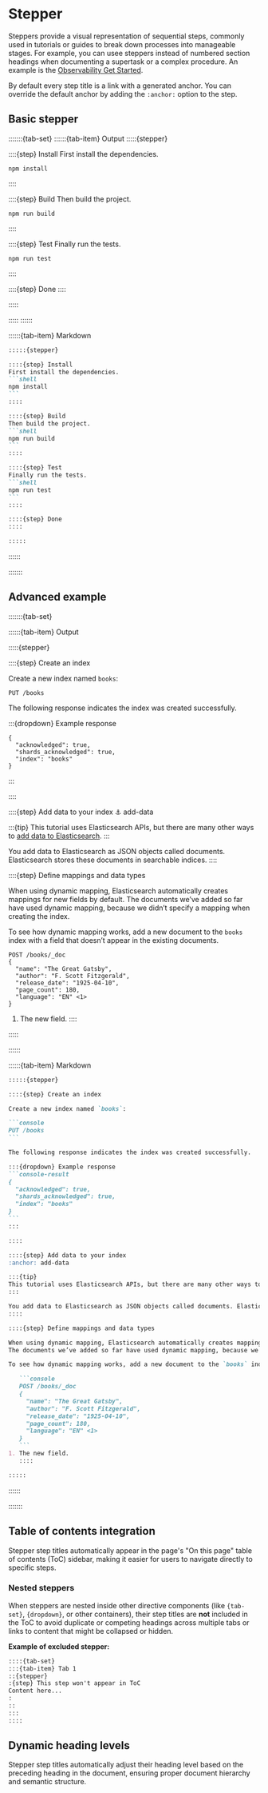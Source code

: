 # Stepper

Steppers provide a visual representation of sequential steps, commonly used in tutorials or guides to break down processes into manageable stages. For example, you can usee steppers instead of numbered
section headings when documenting a supertask or a complex procedure. An example is the [Observability Get Started](https://www.elastic.co/docs/solutions/observability/get-started).

By default every step title is a link with a generated anchor. You can override the default anchor by adding the `:anchor:` option to the step.

## Basic stepper

:::::::{tab-set}
::::::{tab-item} Output
:::::{stepper}

::::{step} Install
First install the dependencies.
```shell
npm install
```
::::

::::{step} Build
Then build the project.
```shell
npm run build
```
::::

::::{step} Test
Finally run the tests.
```shell
npm run test
```
::::

::::{step} Done
::::

:::::

:::::
::::::

::::::{tab-item} Markdown
````markdown
:::::{stepper}

::::{step} Install
First install the dependencies.
```shell
npm install
```
::::

::::{step} Build
Then build the project.
```shell
npm run build
```
::::

::::{step} Test
Finally run the tests.
```shell
npm run test
```
::::

::::{step} Done
::::

:::::
````
::::::

:::::::

## Advanced example

:::::::{tab-set}

::::::{tab-item} Output

:::::{stepper}

::::{step} Create an index

Create a new index named `books`:

```console
PUT /books
```

The following response indicates the index was created successfully.

:::{dropdown} Example response
```console-result
{
  "acknowledged": true,
  "shards_acknowledged": true,
  "index": "books"
}
```
:::

::::

::::{step} Add data to your index
:anchor: add-data

:::{tip}
This tutorial uses Elasticsearch APIs, but there are many other ways to [add data to Elasticsearch](#).
:::

You add data to Elasticsearch as JSON objects called documents. Elasticsearch stores these documents in searchable indices.
::::

::::{step} Define mappings and data types

   When using dynamic mapping, Elasticsearch automatically creates mappings for new fields by default.
   The documents we’ve added so far have used dynamic mapping, because we didn’t specify a mapping when creating the index.

   To see how dynamic mapping works, add a new document to the `books` index with a field that doesn’t appear in the existing documents.

   ```console
   POST /books/_doc
   {
     "name": "The Great Gatsby",
     "author": "F. Scott Fitzgerald",
     "release_date": "1925-04-10",
     "page_count": 180,
     "language": "EN" <1>
   }
   ```
   1. The new field.
::::

:::::

::::::

::::::{tab-item} Markdown

````markdown
:::::{stepper}

::::{step} Create an index

Create a new index named `books`:

```console
PUT /books
```

The following response indicates the index was created successfully.

:::{dropdown} Example response
```console-result
{
  "acknowledged": true,
  "shards_acknowledged": true,
  "index": "books"
}
```
:::

::::

::::{step} Add data to your index
:anchor: add-data

:::{tip}
This tutorial uses Elasticsearch APIs, but there are many other ways to [add data to Elasticsearch](#).
:::

You add data to Elasticsearch as JSON objects called documents. Elasticsearch stores these documents in searchable indices.
::::

::::{step} Define mappings and data types

When using dynamic mapping, Elasticsearch automatically creates mappings for new fields by default.
The documents we’ve added so far have used dynamic mapping, because we didn’t specify a mapping when creating the index.

To see how dynamic mapping works, add a new document to the `books` index with a field that doesn’t appear in the existing documents.

   ```console
   POST /books/_doc
   {
     "name": "The Great Gatsby",
     "author": "F. Scott Fitzgerald",
     "release_date": "1925-04-10",
     "page_count": 180,
     "language": "EN" <1>
   }
   ```
1. The new field.
   ::::

:::::
`````
::::::

:::::::

## Table of contents integration

Stepper step titles automatically appear in the page's "On this page" table of contents (ToC) sidebar, making it easier for users to navigate directly to specific steps.

### Nested steppers

When steppers are nested inside other directive components (like `{tab-set}`, `{dropdown}`, or other containers), their step titles are **not** included in the ToC to avoid duplicate or competing headings across multiple tabs or links to content that might be collapsed or hidden.

**Example of excluded stepper:**
```markdown
::::{tab-set}
:::{tab-item} Tab 1
::{stepper}
:{step} This step won't appear in ToC
Content here...
:
::
:::
::::
```
## Dynamic heading levels

Stepper step titles automatically adjust their heading level based on the preceding heading in the document, ensuring proper document hierarchy and semantic structure.
